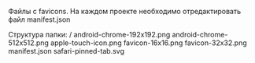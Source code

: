 Файлы с favicons. На каждом проекте необходимо отредактировать файл manifest.json

Структура папки:
/
  android-chrome-192x192.png
  android-chrome-512x512.png
  apple-touch-icon.png
  favicon-16x16.png
  favicon-32x32.png
  manifest.json
  safari-pinned-tab.svg
